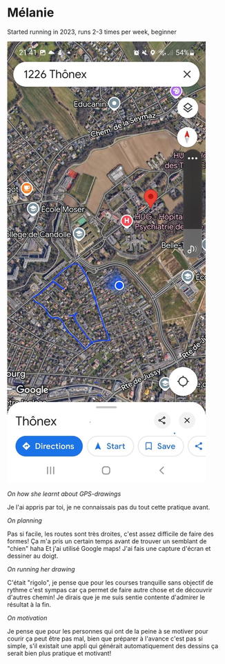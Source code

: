 # Mélanie

Started running in 2023, runs 2-3 times per week, beginner

![melanie](/data/images/experiments/melanie.JPG)

_On how she learnt about GPS-drawings_

Je l'ai appris par toi, je ne connaissais pas du tout cette pratique avant.

_On planning_

Pas si facile, les routes sont très droites, c'est assez difficile de faire des formes! Ça m'a pris un certain temps avant de trouver un semblant de "chien" haha Et j'ai utilisé Google maps! J'ai fais une capture d'écran et dessiner au doigt.

_On running her drawing_

C'était "rigolo", je pense que pour les courses tranquille sans objectif de rythme c'est sympas car ça permet de faire autre chose et de découvrir d'autres chemin! Je dirais que je me suis sentie contente d'admirer le résultat à la fin.

_On motivation_

Je pense que pour les personnes qui ont de la peine à se motiver pour courir ça peut être pas mal, bien que préparer à l'avance c'est pas si simple, s'il existait une appli qui générait automatiquement des dessins ça serait bien plus pratique et motivant!
